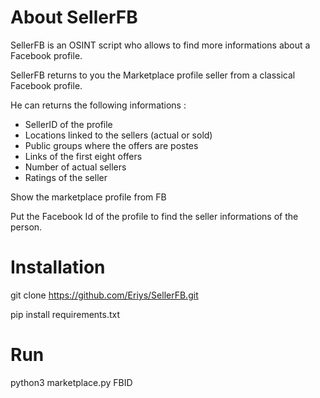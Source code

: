 # About SellerFB

SellerFB is an OSINT script who allows to find more informations about a Facebook profile. 

SellerFB returns to you the Marketplace profile seller from a classical Facebook profile.

He can returns the following informations : 
* SellerID of the profile
* Locations linked to the sellers (actual or sold)
* Public groups where the offers are postes
* Links of the first eight offers
* Number of actual sellers
* Ratings of the seller


Show the marketplace profile from FB

Put the Facebook Id of the profile to find the seller informations of the person.


# Installation

git clone https://github.com/Eriys/SellerFB.git

pip install requirements.txt

# Run

python3 marketplace.py FBID
